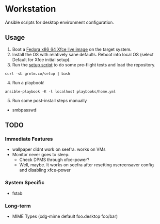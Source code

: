 Workstation
===========

Ansible scripts for desktop environment configuration.

## Usage
1) Boot a [Fedora x86_64 Xfce live image](https://spins.fedoraproject.org/xfce/download/index.html) on the target system.
2) Install the OS with relatively sane defaults. Reboot into local OS (select Default for Xfce initial setup).
3) Run the [setup script](https://github.com/cohoe/workstation/blob/master/scripts/setup-fedora.sh) to do some pre-flight tests and load the repository.
```
curl -sL grntm.co/setup | bash
```
4) Run a playbook!
```
ansible-playbook -K -l localhost playbooks/home.yml
```

5) Run some post-install steps manually
* smbpasswd

## TODO
### Immediate Features
* wallpaper didnt work on seefra. works on VMs
* Monitor never goes to sleep. 
  * Check DPMS through xfce-power?
  * Well, maybe. It works on seefra after resetting xscreensaver config and disabling xfce-power

### System Specific
* fstab

### Long-term
* MIME Types (xdg-mime default foo.desktop foo/bar)
